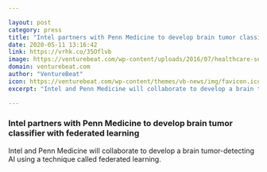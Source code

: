 ```yaml
---

layout: post
category: press
title: "Intel partners with Penn Medicine to develop brain tumor classifier with federated learning"
date: 2020-05-11 13:16:42
link: https://vrhk.co/35Oflvb
image: https://venturebeat.com/wp-content/uploads/2016/07/healthcare-security-e1588830355309.jpg?w=1200&strip=all
domain: venturebeat.com
author: "VentureBeat"
icon: https://venturebeat.com/wp-content/themes/vb-news/img/favicon.ico
excerpt: "Intel and Penn Medicine will collaborate to develop a brain tumor-detecting AI using a technique called federated learning."

---
```


### Intel partners with Penn Medicine to develop brain tumor classifier with federated learning

Intel and Penn Medicine will collaborate to develop a brain tumor-detecting AI using a technique called federated learning.